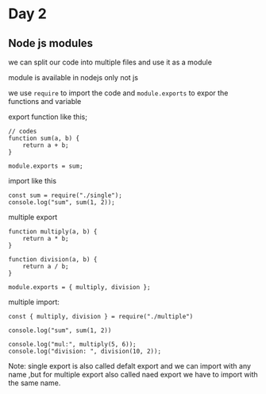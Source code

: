 # Day 2

## Node js modules


we can split our code into multiple files and use it as a module

module is available in nodejs only not js


we use `require` to import the code and `module.exports` to expor the functions and variable

export function like this;
```
// codes
function sum(a, b) {
    return a + b;
}

module.exports = sum;
```

import like this
```
const sum = require("./single");
console.log("sum", sum(1, 2));

```

multiple export
```
function multiply(a, b) {
    return a * b;
}

function division(a, b) {
    return a / b;
}

module.exports = { multiply, division };
```

multiple import:
```
const { multiply, division } = require("./multiple")

console.log("sum", sum(1, 2))

console.log("mul:", multiply(5, 6));
console.log("division: ", division(10, 2));
```


Note: single export is also called defalt export and we can import with any name ,but for multiple export also called naed export we have to import with the same name.
